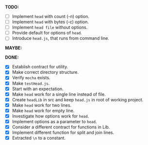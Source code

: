 __TODO:__

- [ ] Implement `head` with count (-n) option.
- [ ] Implement `head` with bytes (-c) option.
- [ ] Implement `head file` without options.
- [ ] Provide default for options of `head`.
- [ ] Introduce `head.js`, that runs from command line. 
 
__MAYBE:__


__DONE:__

- [x] Establish contract for utility.
- [x] Make correct directory structure.
- [x] Verify `mocha` exists.
- [x] Make `testHead.js`.
- [x] Start with an expectation.
- [x] Make `head` work for a single line instead of file.
- [x] Create `headLib` in src and keep `head.js` in root of working project.
- [x] Make `head` work for two lines.
- [x] Make `head` work for empty line.
- [x] Investigate how options work for `head`.
- [x] Implement options as a parameter to `head`.
- [x] Consider a different contract for functions in Lib.
- [x] Implement different function for split and join lines.
- [x] Extracted `\n` to a constant.
